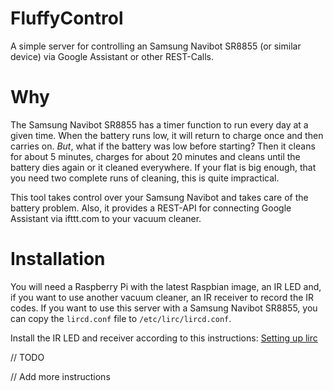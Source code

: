 # FluffyControl
A simple server for controlling an Samsung Navibot SR8855 (or similar device) via Google Assistant or other REST-Calls.

# Why
The Samsung Navibot SR8855 has a timer function to run every day at a given time.
When the battery runs low, it will return to charge once and then carries on. *But*, what if the battery was low before starting?
Then it cleans for about 5 minutes, charges for about 20 minutes and cleans until the battery dies again or it cleaned everywhere.
If your flat is big enough, that you need two complete runs of cleaning, this is quite impractical.

This tool takes control over your Samsung Navibot and takes care of the battery problem.
Also, it provides a REST-API for connecting Google Assistant via ifttt.com to your vacuum cleaner.

# Installation
You will need a Raspberry Pi with the latest Raspbian image, an IR LED and, if you want to use another vacuum cleaner, an IR receiver to record the IR codes.
If you want to use this server with a Samsung Navibot SR8855, you can copy the `lircd.conf` file to `/etc/lirc/lircd.conf`.

Install the IR LED and receiver according to this instructions:
[Setting up lirc](https://github.com/AnaviTechnology/anavi-docs/blob/master/anavi-infrared-phat/anavi-infrared-phat.md#setting-up-lirc)

// TODO

// Add more instructions
